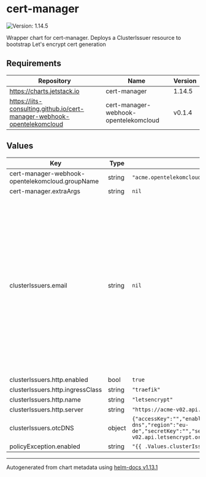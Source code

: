 # cert-manager

![Version: 1.14.5](https://img.shields.io/badge/Version-1.14.5-informational?style=flat-square)

Wrapper chart for cert-manager. Deploys a ClusterIssuer resource to bootstrap Let's encrypt cert generation

## Requirements

| Repository | Name | Version |
|------------|------|---------|
| https://charts.jetstack.io | cert-manager | 1.14.5 |
| https://iits-consulting.github.io/cert-manager-webhook-opentelekomcloud | cert-manager-webhook-opentelekomcloud | v0.1.4 |

## Values

| Key | Type | Default | Description |
|-----|------|---------|-------------|
| cert-manager-webhook-opentelekomcloud.groupName | string | `"acme.opentelekomcloud.com"` |  |
| cert-manager.extraArgs | string | `nil` |  |
| clusterIssuers.email | string | `nil` | Required, replace with the e-mails you want to receive the warnings You must replace this email address with your own. Let's Encrypt will use this to contact you about expiring certificates, and issues related to your account. |
| clusterIssuers.http.enabled | bool | `true` |  |
| clusterIssuers.http.ingressClass | string | `"traefik"` |  |
| clusterIssuers.http.name | string | `"letsencrypt"` |  |
| clusterIssuers.http.server | string | `"https://acme-v02.api.letsencrypt.org/directory"` |  |
| clusterIssuers.otcDNS | object | `{"accessKey":"","enabled":true,"name":"letsencrypt-dns","region":"eu-de","secretKey":"","server":"https://acme-v02.api.letsencrypt.org/directory"}` | Only available for OTC |
| policyException.enabled | string | `"{{ .Values.clusterIssuers.otcDNS.enabled }}"` |  |

----------------------------------------------
Autogenerated from chart metadata using [helm-docs v1.13.1](https://github.com/norwoodj/helm-docs/releases/v1.13.1)
